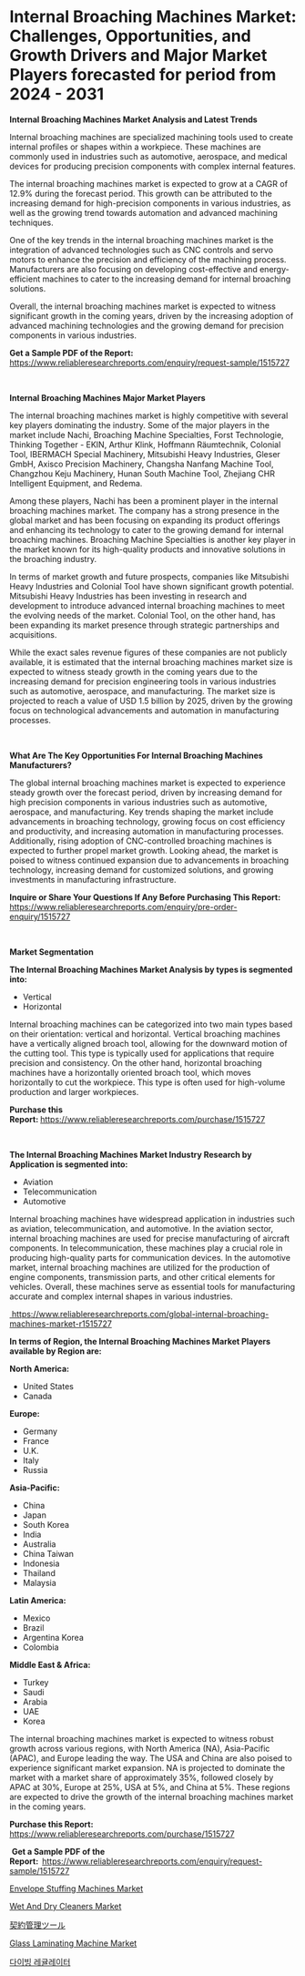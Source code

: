 <p><h1>Internal Broaching Machines Market: Challenges, Opportunities, and Growth Drivers and Major Market Players forecasted for period from 2024 - 2031</h1></p><p><strong>Internal Broaching Machines Market Analysis and Latest Trends</strong></p>
<p><p>Internal broaching machines are specialized machining tools used to create internal profiles or shapes within a workpiece. These machines are commonly used in industries such as automotive, aerospace, and medical devices for producing precision components with complex internal features.</p><p>The internal broaching machines market is expected to grow at a CAGR of 12.9% during the forecast period. This growth can be attributed to the increasing demand for high-precision components in various industries, as well as the growing trend towards automation and advanced machining techniques.</p><p>One of the key trends in the internal broaching machines market is the integration of advanced technologies such as CNC controls and servo motors to enhance the precision and efficiency of the machining process. Manufacturers are also focusing on developing cost-effective and energy-efficient machines to cater to the increasing demand for internal broaching solutions.</p><p>Overall, the internal broaching machines market is expected to witness significant growth in the coming years, driven by the increasing adoption of advanced machining technologies and the growing demand for precision components in various industries.</p></p>
<p><strong>Get a Sample PDF of the Report:&nbsp;</strong> <a href="https://www.reliableresearchreports.com/enquiry/request-sample/1515727">https://www.reliableresearchreports.com/enquiry/request-sample/1515727</a></p>
<p>&nbsp;</p>
<p><strong>Internal Broaching Machines Major Market Players</strong></p>
<p><p>The internal broaching machines market is highly competitive with several key players dominating the industry. Some of the major players in the market include Nachi, Broaching Machine Specialties, Forst Technologie, Thinking Together - EKIN, Arthur Klink, Hoffmann Räumtechnik, Colonial Tool, IBERMACH Special Machinery, Mitsubishi Heavy Industries, Gleser GmbH, Axisco Precision Machinery, Changsha Nanfang Machine Tool, Changzhou Keju Machinery, Hunan South Machine Tool, Zhejiang CHR Intelligent Equipment, and Redema.</p><p>Among these players, Nachi has been a prominent player in the internal broaching machines market. The company has a strong presence in the global market and has been focusing on expanding its product offerings and enhancing its technology to cater to the growing demand for internal broaching machines. Broaching Machine Specialties is another key player in the market known for its high-quality products and innovative solutions in the broaching industry.</p><p>In terms of market growth and future prospects, companies like Mitsubishi Heavy Industries and Colonial Tool have shown significant growth potential. Mitsubishi Heavy Industries has been investing in research and development to introduce advanced internal broaching machines to meet the evolving needs of the market. Colonial Tool, on the other hand, has been expanding its market presence through strategic partnerships and acquisitions.</p><p>While the exact sales revenue figures of these companies are not publicly available, it is estimated that the internal broaching machines market size is expected to witness steady growth in the coming years due to the increasing demand for precision engineering tools in various industries such as automotive, aerospace, and manufacturing. The market size is projected to reach a value of USD 1.5 billion by 2025, driven by the growing focus on technological advancements and automation in manufacturing processes.</p></p>
<p>&nbsp;</p>
<p><strong>What Are The Key Opportunities For Internal Broaching Machines Manufacturers?</strong></p>
<p><p>The global internal broaching machines market is expected to experience steady growth over the forecast period, driven by increasing demand for high precision components in various industries such as automotive, aerospace, and manufacturing. Key trends shaping the market include advancements in broaching technology, growing focus on cost efficiency and productivity, and increasing automation in manufacturing processes. Additionally, rising adoption of CNC-controlled broaching machines is expected to further propel market growth. Looking ahead, the market is poised to witness continued expansion due to advancements in broaching technology, increasing demand for customized solutions, and growing investments in manufacturing infrastructure.</p></p>
<p><strong>Inquire or Share Your Questions If Any Before Purchasing This Report:</strong> <a href="https://www.reliableresearchreports.com/enquiry/pre-order-enquiry/1515727">https://www.reliableresearchreports.com/enquiry/pre-order-enquiry/1515727</a></p>
<p>&nbsp;</p>
<p><strong>Market Segmentation</strong></p>
<p><strong>The Internal Broaching Machines Market Analysis by types is segmented into:</strong></p>
<p><ul><li>Vertical</li><li>Horizontal</li></ul></p>
<p><p>Internal broaching machines can be categorized into two main types based on their orientation: vertical and horizontal. Vertical broaching machines have a vertically aligned broach tool, allowing for the downward motion of the cutting tool. This type is typically used for applications that require precision and consistency. On the other hand, horizontal broaching machines have a horizontally oriented broach tool, which moves horizontally to cut the workpiece. This type is often used for high-volume production and larger workpieces.</p></p>
<p><strong>Purchase this Report:&nbsp;</strong><a href="https://www.reliableresearchreports.com/purchase/1515727">https://www.reliableresearchreports.com/purchase/1515727</a></p>
<p>&nbsp;</p>
<p><strong>The Internal Broaching Machines Market Industry Research by Application is segmented into:</strong></p>
<p><ul><li>Aviation</li><li>Telecommunication</li><li>Automotive</li></ul></p>
<p><p>Internal broaching machines have widespread application in industries such as aviation, telecommunication, and automotive. In the aviation sector, internal broaching machines are used for precise manufacturing of aircraft components. In telecommunication, these machines play a crucial role in producing high-quality parts for communication devices. In the automotive market, internal broaching machines are utilized for the production of engine components, transmission parts, and other critical elements for vehicles. Overall, these machines serve as essential tools for manufacturing accurate and complex internal shapes in various industries.</p></p>
<p><a href="https://www.reliableresearchreports.com/global-internal-broaching-machines-market-r1515727">&nbsp;https://www.reliableresearchreports.com/global-internal-broaching-machines-market-r1515727</a></p>
<p><strong>In terms of Region, the Internal Broaching Machines Market Players available by Region are:</strong></p>
<p>
    <p> <strong> North America: </strong>
        <ul>
            <li>United States</li>
            <li>Canada</li>
        </ul>
        </p> 
    <p> <strong> Europe: </strong>
        <ul>
            <li>Germany</li>
            <li>France</li>
            <li>U.K.</li>
            <li>Italy</li>
            <li>Russia</li>
        </ul>
        </p> 
    <p> <strong> Asia-Pacific: </strong>
        <ul>
            <li>China</li>
            <li>Japan</li>
            <li>South Korea</li>
            <li>India</li>
            <li>Australia</li>
            <li>China Taiwan</li>
            <li>Indonesia</li>
            <li>Thailand</li>
            <li>Malaysia</li>
        </ul>
        </p> 
    <p> <strong> Latin America: </strong>
        <ul>
            <li>Mexico</li>
            <li>Brazil</li>
            <li>Argentina Korea</li>
            <li>Colombia</li>
        </ul>
        </p> 
    <p> <strong> Middle East & Africa: </strong>
        <ul>
            <li>Turkey</li>
            <li>Saudi</li>
            <li>Arabia</li>
            <li>UAE</li>
            <li>Korea</li>
        </ul>
    </p>
    </p>
<p><p>The internal broaching machines market is expected to witness robust growth across various regions, with North America (NA), Asia-Pacific (APAC), and Europe leading the way. The USA and China are also poised to experience significant market expansion. NA is projected to dominate the market with a market share of approximately 35%, followed closely by APAC at 30%, Europe at 25%, USA at 5%, and China at 5%. These regions are expected to drive the growth of the internal broaching machines market in the coming years.</p></p>
<p><strong>Purchase this Report: </strong><a href="https://www.reliableresearchreports.com/purchase/1515727">https://www.reliableresearchreports.com/purchase/1515727</a></p>
<p>&nbsp;<strong>Get a Sample PDF of the Report:&nbsp;&nbsp;</strong><a href="https://www.reliableresearchreports.com/enquiry/request-sample/1515727">https://www.reliableresearchreports.com/enquiry/request-sample/1515727</a></p>
<p><strong></strong></p>
<p><p><a href="https://github.com/marshallymanow/Market-Research-Report-List-1/blob/main/envelope-stuffing-machines-market.md">Envelope Stuffing Machines Market</a></p><p><a href="https://github.com/qrkceaah30/Market-Research-Report-List-1/blob/main/wet-and-dry-cleaners-market.md">Wet And Dry Cleaners Market</a></p><p><a href="https://github.com/NikitaBruen/Market-Research-Report-List-2/blob/main/640339854182.md">契約管理ツール</a></p><p><a href="https://github.com/caicuccucga/Market-Research-Report-List-1/blob/main/glass-laminating-machine-market.md">Glass Laminating Machine Market</a></p><p><a href="https://github.com/JosefaRice/Market-Research-Report-List-2/blob/main/175219369133.md">다이빙 레귤레이터</a></p></p>